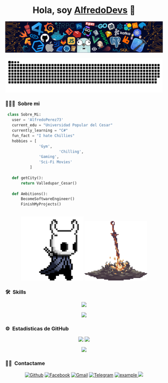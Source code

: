 <div align="center">
  <h1 align="center">Hola, soy <a href="https://github.com/AlfredoPerez73">AlfredoDevs</a> 👾</h1>
</div>

![Github Banner](https://github.com/Jaydeep-Yadav/Jaydeep-Yadav/blob/main/banner.png)

<!--- snake -->
<div align="center">
  <img  src="https://github.com/1999AZZAR/1999AZZAR/blob/main/resources/img/grid-snake.svg"
       alt="snake" /></a>
</div>

### 👨🏻‍💻 &nbsp;Sobre mi

 ```python
  class Sobre_Mi:
    user = 'AlfredoPerez73'
	current_edu = "Universidad Popular del Cesar"
    currently_learning = "C#"
    fun_fact = "I hate Chillies"
	hobbies = [
				'Gym',
                         'Chilling',
			 	'Gaming',
				'Sci-Fi Movies'
			]
	
	def getCity():
		return Valledupar_Cesar()
	
	def Ambitions():
		BecomeSoftwareEngineer()
		FinishMyProjects()
	
 ```
<p align="center">
  <img align="right"/><img src="https://raw.githubusercontent.com/TanZng/TanZng/master/assets/hollor_knight3.gif" width="200"/> <img src="https://raw.githubusercontent.com/TanZng/TanZng/master/assets/bonefire.gif" width="200"/>
</p>

### 🛠 &nbsp;Skills
<!--tech stack icons-->
<p align="center">
  <a href="https://skillicons.dev">
    <img src="https://skillicons.dev/icons?i=git,aws,bootstrap,c,cpp,css,discord,docker,dynamodb,express,figma,firebase,github,html,idea,java,js,kotlin,linux,md,materialui,mongodb,mysql,nextjs,nodejs,postman,py,react&perline=14"/>
  </a>
</p>

<p align="center">
  <a href="https://skillicons.dev">
    <img src="https://skillicons.dev/icons?i=redux,tailwind,ts,vscode&perline=15"/>
  </a>
</p>

### ⚙️ &nbsp;Estadisticas de GitHub

<p align="center">
  <img src="https://github-readme-stats.vercel.app/api?username=AlfredoPerez73&&show_icons=true&count_private=true&theme=github_dark"> <img src="https://github-readme-streak-stats.herokuapp.com/?user=AlfredoPerez73&theme=blueberry_duo"/>
</p>

<p align="center">
  <img src="https://github-readme-stats.vercel.app/api/top-langs/?username=AlfredoPerez73&layout=compact&theme=github_dark"/>
</p>

<!-- Connect with me -->
<!--h2 without bottom border-->
### 🤝🏻 &nbsp;Contactame

<div align="center">
<p align="center">
  <a href="https://github.com/Jaydeep-Yadav"><img alt="Github" title="Jaydeep Yadav Github" src="https://img.shields.io/badge/GitHub-100000?style=for-the-badge&logo=github&logoColor=white"></a>
  <a href="https://facebook.com/killerboy.jy"><img alt="Facebook" title="Jaydeep Yadav FB" src="https://img.shields.io/badge/Facebook-1877F2?style=for-the-badge&logo=facebook&logoColor=white"></a>
  <a href="mailto:alfredojoseperezmeza124@gmail.com"><img alt="Gmail" title="Jaydeep Yadav Gmail" src="https://img.shields.io/badge/Gmail-D14836?style=for-the-badge&logo=gmail&logoColor=white"></a>
  <a href=""><img alt="Telegram" title="Alfredo Perez Telegram" src="https://img.shields.io/badge/Telegram-2CA5E0?style=for-the-badge&logo=telegram&logoColor=white"></a>
<a href="https://twitter.com/Neji_14" target="_blank">
      <img src="https://img.shields.io/badge/Twitter-1DA1F2.svg?style=for-the-badge&logo=twitter&logoColor=white" alt="example"/>
    </a>
<a href="https://www.instagram.com/thely0n_king/"><img src="https://img.shields.io/badge/instagram-E4405F.svg?style=for-the-badge&logo=instagram&logoColor=white"/></a>
 </p>
</div>
